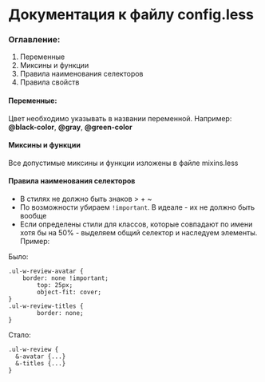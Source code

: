 # Документация к файлу config.less

### Оглавление:
1. Переменные
2. Миксины и функции
3. Правила наименования селекторов
4. Правила свойств

#### Переменные:
Цвет необходимо указывать в названии переменной. Например:  
**@black-color**, **@gray**, **@green-color**

#### Миксины и функции
Все допустимые миксины и функции изложены в файле mixins.less

#### Правила наименования селекторов
* В стилях не должно быть знаков > + ~
* По возможности убираем `!important`. В идеале - их не должно быть вообще
* Если определены стили для классов, которые совпадают по имени хотя бы на 50% - выделяем общий селектор и наследуем элементы. Пример:  

Было:
```
.ul-w-review-avatar {     
    border: none !important;    
		top: 25px;    
		object-fit: cover;    
}   
.ul-w-review-titles {   
		border: none;   
}   
```

Стало:
```
.ul-w-review {    
  &-avatar {...}    
  &-titles {...}    
}   
```
